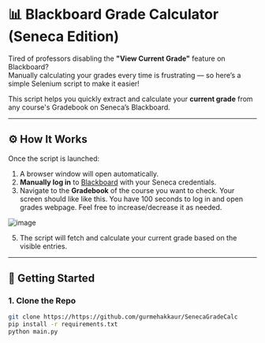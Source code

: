 # 📊 Blackboard Grade Calculator (Seneca Edition)

Tired of professors disabling the **"View Current Grade"** feature on Blackboard?  
Manually calculating your grades every time is frustrating — so here’s a simple Selenium script to make it easier!

This script helps you quickly extract and calculate your **current grade** from any course's Gradebook on Seneca’s Blackboard.

---

## ⚙️ How It Works

Once the script is launched:

1. A browser window will open automatically.
2. **Manually log in** to [Blackboard](https://learn.senecacollege.ca/) with your Seneca credentials.
3. Navigate to the **Gradebook** of the course you want to check. Your screen should like like this. You have 100 seconds to log in and open grades webpage. Feel free to increase/decrease it as needed.
   
  ![image](https://github.com/user-attachments/assets/e5cb1de1-fab5-41d9-97e9-7f3cf4e39e98)

5. The script will fetch and calculate your current grade based on the visible entries.

---

## 🚀 Getting Started

### 1. Clone the Repo

```bash
git clone https://https://github.com/gurmehakkaur/SenecaGradeCalc
pip install -r requirements.txt
python main.py
